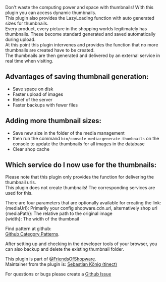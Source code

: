 Don't waste the computing power and space with thumbnails! With this plugin you can access dynamic thumbnails.  
This plugin also provides the LazyLoading function with auto generated sizes for thumbnails.  
Every product, every picture in the shopping worlds legitimately has thumbnails. These become standard
generated and saved automatically during upload.  
At this point this plugin intervenes and provides the function that no more thumbnails are created have to be created.  
The thumbnails are then generated and delivered by an external service in real time when visiting.

## Advantages of saving thumbnail generation:
- Save space on disk
- Faster upload of images
- Relief of the server
- Faster backups with fewer files

## Adding more thumbnail sizes:
- Save new size in the folder of the media management
- then run the command `bin/console media:generate-thumbnails` on the console to update the thumbnails for all images in the database
- Clear shop cache

## Which service do I now use for the thumbnails:
Please note that this plugin only provides the function for delivering the thumbnail urls.  
This plugin does not create thumbnails! The corresponding services are used for this.

There are four parameters that are optionally available for creating the link:  
{mediaUrl}: Primarily your config shopware.cdn.url, alternatively shop url  
{mediaPath}: The relative path to the original image  
{width}: The width of the thumbnail  

Find pattern at github:  
[Github Category Patterns](https://github.com/FriendsOfShopware/FroshPlatformThumbnailProcessor/discussions/categories/patterns).

After setting up and checking in the developer tools of your browser, you can also backup and delete the existing thumbnail folder.

This plugin is part of [@FriendsOfShopware](https://store.shopware.com/en/friends-of-shopware.html).  
Maintainer from the plugin is: [Sebastian König (tinect)](https://github.com/tinect)

For questions or bugs please create a [Github Issue](https://github.com/FriendsOfShopware/FroshPlatformThumbnailProcessor/issues/new)
